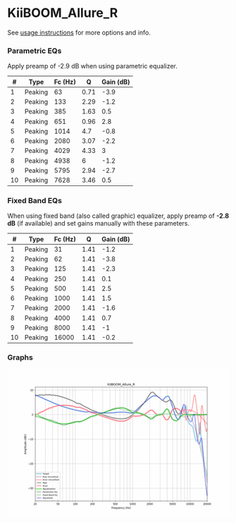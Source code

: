 # KiiBOOM_Allure_R
See [usage instructions](https://github.com/jaakkopasanen/AutoEq#usage) for more options and info.

### Parametric EQs
Apply preamp of -2.9 dB when using parametric equalizer.

|   # | Type    |   Fc (Hz) |    Q |   Gain (dB) |
|-----|---------|-----------|------|-------------|
|   1 | Peaking |        63 | 0.71 |        -3.9 |
|   2 | Peaking |       133 | 2.29 |        -1.2 |
|   3 | Peaking |       385 | 1.63 |         0.5 |
|   4 | Peaking |       651 | 0.96 |         2.8 |
|   5 | Peaking |      1014 | 4.7  |        -0.8 |
|   6 | Peaking |      2080 | 3.07 |        -2.2 |
|   7 | Peaking |      4029 | 4.33 |         3   |
|   8 | Peaking |      4938 | 6    |        -1.2 |
|   9 | Peaking |      5795 | 2.94 |        -2.7 |
|  10 | Peaking |      7628 | 3.46 |         0.5 |

### Fixed Band EQs
When using fixed band (also called graphic) equalizer, apply preamp of **-2.8 dB** (if available) and set gains manually with these parameters.

|   # | Type    |   Fc (Hz) |    Q |   Gain (dB) |
|-----|---------|-----------|------|-------------|
|   1 | Peaking |        31 | 1.41 |        -1.2 |
|   2 | Peaking |        62 | 1.41 |        -3.8 |
|   3 | Peaking |       125 | 1.41 |        -2.3 |
|   4 | Peaking |       250 | 1.41 |         0.1 |
|   5 | Peaking |       500 | 1.41 |         2.5 |
|   6 | Peaking |      1000 | 1.41 |         1.5 |
|   7 | Peaking |      2000 | 1.41 |        -1.6 |
|   8 | Peaking |      4000 | 1.41 |         0.7 |
|   9 | Peaking |      8000 | 1.41 |        -1   |
|  10 | Peaking |     16000 | 1.41 |        -0.2 |

### Graphs
![](./KiiBOOM_Allure_R.png)
